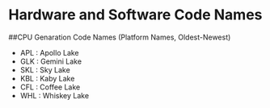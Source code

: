 # Hardware and Software Code Names

##CPU Genaration Code Names (Platform Names, Oldest-Newest)
+ APL : Apollo Lake
+ GLK : Gemini Lake
+ SKL : Sky Lake
+ KBL : Kaby Lake
+ CFL : Coffee Lake
+ WHL : Whiskey Lake

